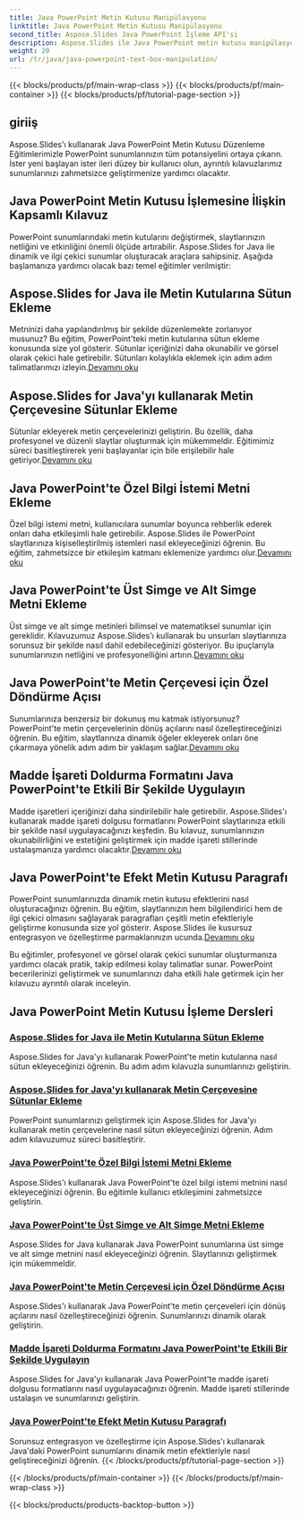 ```yaml
---
title: Java PowerPoint Metin Kutusu Manipülasyonu
linktitle: Java PowerPoint Metin Kutusu Manipülasyonu
second_title: Aspose.Slides Java PowerPoint İşleme API'si
description: Aspose.Slides ile Java PowerPoint metin kutusu manipülasyonuna yönelik kapsamlı eğitimleri keşfedin. Kılavuzlarımızla sunumlarınızı adım adım geliştirin.
weight: 20
url: /tr/java/java-powerpoint-text-box-manipulation/
---
```


{{< blocks/products/pf/main-wrap-class >}}
{{< blocks/products/pf/main-container >}}
{{< blocks/products/pf/tutorial-page-section >}}

## giriiş

Aspose.Slides'ı kullanarak Java PowerPoint Metin Kutusu Düzenleme Eğitimlerimizle PowerPoint sunumlarınızın tüm potansiyelini ortaya çıkarın. İster yeni başlayan ister ileri düzey bir kullanıcı olun, ayrıntılı kılavuzlarımız sunumlarınızı zahmetsizce geliştirmenize yardımcı olacaktır.

## Java PowerPoint Metin Kutusu İşlemesine İlişkin Kapsamlı Kılavuz

PowerPoint sunumlarındaki metin kutularını değiştirmek, slaytlarınızın netliğini ve etkinliğini önemli ölçüde artırabilir. Aspose.Slides for Java ile dinamik ve ilgi çekici sunumlar oluşturacak araçlara sahipsiniz. Aşağıda başlamanıza yardımcı olacak bazı temel eğitimler verilmiştir:

## Aspose.Slides for Java ile Metin Kutularına Sütun Ekleme
 Metninizi daha yapılandırılmış bir şekilde düzenlemekte zorlanıyor musunuz? Bu eğitim, PowerPoint'teki metin kutularına sütun ekleme konusunda size yol gösterir. Sütunlar içeriğinizi daha okunabilir ve görsel olarak çekici hale getirebilir. Sütunları kolaylıkla eklemek için adım adım talimatlarımızı izleyin.[Devamını oku](./add-column-in-text-boxes/)

## Aspose.Slides for Java'yı kullanarak Metin Çerçevesine Sütunlar Ekleme
 Sütunlar ekleyerek metin çerçevelerinizi geliştirin. Bu özellik, daha profesyonel ve düzenli slaytlar oluşturmak için mükemmeldir. Eğitimimiz süreci basitleştirerek yeni başlayanlar için bile erişilebilir hale getiriyor.[Devamını oku](./add-columns-in-text-frame/)

## Java PowerPoint'te Özel Bilgi İstemi Metni Ekleme
Özel bilgi istemi metni, kullanıcılara sunumlar boyunca rehberlik ederek onları daha etkileşimli hale getirebilir. Aspose.Slides ile PowerPoint slaytlarınıza kişiselleştirilmiş istemleri nasıl ekleyeceğinizi öğrenin. Bu eğitim, zahmetsizce bir etkileşim katmanı eklemenize yardımcı olur.[Devamını oku](./add-custom-prompt-text-java-powerpoint/)

## Java PowerPoint'te Üst Simge ve Alt Simge Metni Ekleme
 Üst simge ve alt simge metinleri bilimsel ve matematiksel sunumlar için gereklidir. Kılavuzumuz Aspose.Slides'ı kullanarak bu unsurları slaytlarınıza sorunsuz bir şekilde nasıl dahil edebileceğinizi gösteriyor. Bu ipuçlarıyla sunumlarınızın netliğini ve profesyonelliğini artırın.[Devamını oku](./add-superscript-subscript-text-java-powerpoint/)

## Java PowerPoint'te Metin Çerçevesi için Özel Döndürme Açısı
 Sunumlarınıza benzersiz bir dokunuş mu katmak istiyorsunuz? PowerPoint'te metin çerçevelerinin dönüş açılarını nasıl özelleştireceğinizi öğrenin. Bu eğitim, slaytlarınıza dinamik öğeler ekleyerek onları öne çıkarmaya yönelik adım adım bir yaklaşım sağlar.[Devamını oku](./custom-rotation-angle-text-frame-java-powerpoint/)

## Madde İşareti Doldurma Formatını Java PowerPoint'te Etkili Bir Şekilde Uygulayın
Madde işaretleri içeriğinizi daha sindirilebilir hale getirebilir. Aspose.Slides'ı kullanarak madde işareti dolgusu formatlarını PowerPoint slaytlarınıza etkili bir şekilde nasıl uygulayacağınızı keşfedin. Bu kılavuz, sunumlarınızın okunabilirliğini ve estetiğini geliştirmek için madde işareti stillerinde ustalaşmanıza yardımcı olacaktır.[Devamını oku](./apply-bullet-fill-format-java-powerpoint/)

## Java PowerPoint'te Efekt Metin Kutusu Paragrafı
 PowerPoint sunumlarınızda dinamik metin kutusu efektlerini nasıl oluşturacağınızı öğrenin. Bu eğitim, slaytlarınızın hem bilgilendirici hem de ilgi çekici olmasını sağlayarak paragrafları çeşitli metin efektleriyle geliştirme konusunda size yol gösterir. Aspose.Slides ile kusursuz entegrasyon ve özelleştirme parmaklarınızın ucunda.[Devamını oku](./effect-text-box-paragraph-java-powerpoint/)

Bu eğitimler, profesyonel ve görsel olarak çekici sunumlar oluşturmanıza yardımcı olacak pratik, takip edilmesi kolay talimatlar sunar. PowerPoint becerilerinizi geliştirmek ve sunumlarınızı daha etkili hale getirmek için her kılavuzu ayrıntılı olarak inceleyin.
## Java PowerPoint Metin Kutusu İşleme Dersleri
### [Aspose.Slides for Java ile Metin Kutularına Sütun Ekleme](./add-column-in-text-boxes/)
Aspose.Slides for Java'yı kullanarak PowerPoint'te metin kutularına nasıl sütun ekleyeceğinizi öğrenin. Bu adım adım kılavuzla sunumlarınızı geliştirin.
### [Aspose.Slides for Java'yı kullanarak Metin Çerçevesine Sütunlar Ekleme](./add-columns-in-text-frame/)
PowerPoint sunumlarınızı geliştirmek için Aspose.Slides for Java'yı kullanarak metin çerçevelerine nasıl sütun ekleyeceğinizi öğrenin. Adım adım kılavuzumuz süreci basitleştirir.
### [Java PowerPoint'te Özel Bilgi İstemi Metni Ekleme](./add-custom-prompt-text-java-powerpoint/)
Aspose.Slides'ı kullanarak Java PowerPoint'te özel bilgi istemi metnini nasıl ekleyeceğinizi öğrenin. Bu eğitimle kullanıcı etkileşimini zahmetsizce geliştirin.
### [Java PowerPoint'te Üst Simge ve Alt Simge Metni Ekleme](./add-superscript-subscript-text-java-powerpoint/)
Aspose.Slides for Java kullanarak Java PowerPoint sunumlarına üst simge ve alt simge metnini nasıl ekleyeceğinizi öğrenin. Slaytlarınızı geliştirmek için mükemmeldir.
### [Java PowerPoint'te Metin Çerçevesi için Özel Döndürme Açısı](./custom-rotation-angle-text-frame-java-powerpoint/)
Aspose.Slides'ı kullanarak Java PowerPoint'te metin çerçeveleri için dönüş açılarını nasıl özelleştireceğinizi öğrenin. Sunumlarınızı dinamik olarak geliştirin.
### [Madde İşareti Doldurma Formatını Java PowerPoint'te Etkili Bir Şekilde Uygulayın](./apply-bullet-fill-format-java-powerpoint/)
Aspose.Slides for Java'yı kullanarak Java PowerPoint'te madde işareti dolgusu formatlarını nasıl uygulayacağınızı öğrenin. Madde işareti stillerinde ustalaşın ve sunumlarınızı geliştirin.
### [Java PowerPoint'te Efekt Metin Kutusu Paragrafı](./effect-text-box-paragraph-java-powerpoint/)
Sorunsuz entegrasyon ve özelleştirme için Aspose.Slides'ı kullanarak Java'daki PowerPoint sunumlarını dinamik metin efektleriyle nasıl geliştireceğinizi öğrenin.
{{< /blocks/products/pf/tutorial-page-section >}}

{{< /blocks/products/pf/main-container >}}
{{< /blocks/products/pf/main-wrap-class >}}

{{< blocks/products/products-backtop-button >}}
